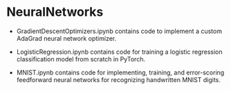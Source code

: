 # NeuralNetworks

- GradientDescentOptimizers.ipynb contains code to implement a custom AdaGrad neural network optimizer.

- LogisticRegression.ipynb contains code for training a logistic regression classification model from scratch in PyTorch.

- MNIST.ipynb contains code for implementing, training, and error-scoring feedforward neural networks for recognizing handwritten MNIST digits.
